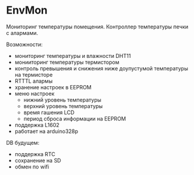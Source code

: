 # EnvMon
 Мониторинг температуры помещения. Контроллер температуры печки с алармами.


 Возможности:
- мониторинг температуры и влажности DHT11
- монииторинг температуры термистором
- контроль превышения и снижения ниже доупустумой температуры на термисторе
- RTTTL алармы
- хранение настроек в EEPROM
- меню настроек
	- нижний уровень температуры
	- верхний уровень температуры
	- время гашения LCD
	- период сброса информации на EEPROM
- поддержка L1602
- работает на arduino328p 

DВ будущем:
- поддержка RTC
- сохранение на SD
- обмен по wifi

